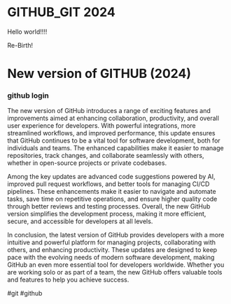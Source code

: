 # GITHUB_GIT 2024
Hello world!!!! 

Re-Birth!

# New version of GITHUB (2024)
### github login

The new version of GitHub introduces a range of exciting features and improvements aimed at enhancing collaboration, productivity, and overall user experience for developers. With powerful integrations, more streamlined workflows, and improved performance, this update ensures that GitHub continues to be a vital tool for software development, both for individuals and teams. The enhanced capabilities make it easier to manage repositories, track changes, and collaborate seamlessly with others, whether in open-source projects or private codebases.

Among the key updates are advanced code suggestions powered by AI, improved pull request workflows, and better tools for managing CI/CD pipelines. These enhancements make it easier to navigate and automate tasks, save time on repetitive operations, and ensure higher quality code through better reviews and testing processes. Overall, the new GitHub version simplifies the development process, making it more efficient, secure, and accessible for developers at all levels.

In conclusion, the latest version of GitHub provides developers with a more intuitive and powerful platform for managing projects, collaborating with others, and enhancing productivity. These updates are designed to keep pace with the evolving needs of modern software development, making GitHub an even more essential tool for developers worldwide. Whether you are working solo or as part of a team, the new GitHub offers valuable tools and features to help you achieve success.

#git #github
